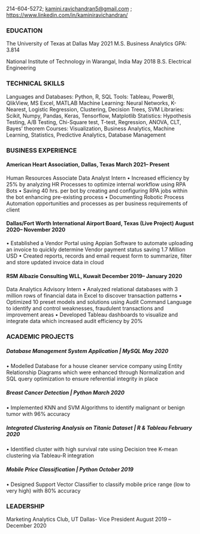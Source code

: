 
214-604-5272; kamini.ravichandran5@gmail.com ; https://www.linkedin.com/in/kaminiravichandran/

### EDUCATION
The University of Texas at Dallas	May 2021
M.S. Business Analytics	GPA: 3.814

National Institute of Technology in Warangal, India	May 2018
B.S. Electrical Engineering

### TECHNICAL SKILLS
Languages and Databases: Python, R, SQL
Tools: Tableau, PowerBI, QlikView, MS Excel, MATLAB
Machine Learning: Neural Networks, K-Nearest, Logistic Regression, Clustering, Decision Trees, SVM
Libraries: Scikit, Numpy, Pandas, Keras, Tensorflow, Matplotlib
Statistics: Hypothesis Testing, A/B Testing, Chi-Square test, T-test, Regression, ANOVA, CLT, Bayes’ theorem
Courses: Visualization, Business Analytics, Machine Learning, Statistics, Predictive Analytics, Database Management

### BUSINESS EXPERIENCE
#### American Heart Association, Dallas, Texas			                                                                                                       March 2021– Present
Human Resources Associate Data Analyst Intern
•	Increased efficiency by 25% by analyzing HR Processes to optimize internal workflow using RPA Bots
•	Saving 40 hrs. per bot by creating and configuring RPA jobs within the bot enhancing pre-existing process 
•	Documenting Robotic Process Automation opportunities and processes as per business requirements of client

#### Dallas/Fort Worth International Airport Board, Texas (Live Project)                                                                            August 2020– November 2020
•	Established a Vendor Portal using Appian Software to automate uploading an invoice to quickly determine Vendor payment status saving 1.7 Million USD 
•	Created reports, records and email request form to summarize, filter and store updated invoice data in cloud

#### RSM Albazie Consulting WLL, Kuwait	                                                                                                           December 2019– January 2020
Data Analytics Advisory Intern
•	Analyzed relational databases with 3 million rows of financial data in Excel to discover transaction patterns 
•	Optimized 10 preset models and solutions using Audit Command Language to identify and control weaknesses, fraudulent transactions and improvement areas
•	Developed Tableau dashboards to visualize and integrate data which increased audit efficiency by 20%

### ACADEMIC PROJECTS
##### Database Management System Application | MySQL	                                                                                                                May 2020
•	Modelled Database for a house cleaner service company using Entity Relationship Diagrams which were enhanced through Normalization and SQL query optimization to ensure referential integrity in place

##### Breast Cancer Detection | Python	                                                                                                                            March 2020
•	Implemented KNN and SVM Algorithms to identify malignant or benign tumor with 96% accuracy

##### Integrated Clustering Analysis on Titanic Dataset | R & Tableau	                                                                                           February 2020
•	Identified cluster with high survival rate using Decision tree K-mean clustering via Tableau-R integration 

##### Mobile Price Classification | Python	                                                                                                                      October 2019
•	Designed Support Vector Classifier to classify mobile price range (low to very high) with 80% accuracy

### LEADERSHIP
Marketing Analytics Club, UT Dallas- Vice President                                                                                                 August 2019 –December 2020
